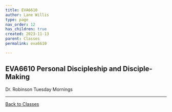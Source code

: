 ```yaml
---
title: EVA6610
author: Lane Willis
type: page
nav_order: 12
has_children: true
created: 2023-11-13
parent: Classes
permalink: eva6610

---
```


## EVA6610 Personal Discipleship and Disciple-Making

Dr. Robinson
Tuesday Mornings

---

[Back to Classes](/notes/classes)